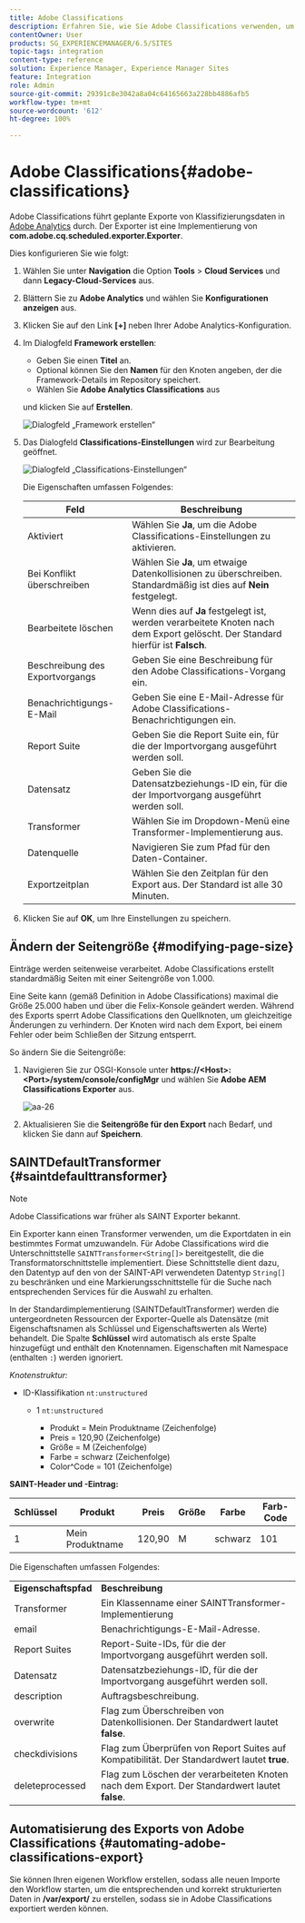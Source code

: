 ```yaml
---
title: Adobe Classifications
description: Erfahren Sie, wie Sie Adobe Classifications verwenden, um Klassifizierungsdaten in Adobe Analytics zu exportieren.
contentOwner: User
products: SG_EXPERIENCEMANAGER/6.5/SITES
topic-tags: integration
content-type: reference
solution: Experience Manager, Experience Manager Sites
feature: Integration
role: Admin
source-git-commit: 29391c8e3042a8a04c64165663a228bb4886afb5
workflow-type: tm+mt
source-wordcount: '612'
ht-degree: 100%

---
```


# Adobe Classifications{#adobe-classifications}

Adobe Classifications führt geplante Exporte von Klassifizierungsdaten in [Adobe Analytics](/help/sites-administering/adobeanalytics.md) durch. Der Exporter ist eine Implementierung von **com.adobe.cq.scheduled.exporter.Exporter**.

Dies konfigurieren Sie wie folgt:

1. Wählen Sie unter **Navigation** die Option **Tools** > **Cloud Services** und dann **Legacy-Cloud-Services** aus.
1. Blättern Sie zu **Adobe Analytics** und wählen Sie **Konfigurationen anzeigen** aus.
1. Klicken Sie auf den Link **[+]** neben Ihrer Adobe Analytics-Konfiguration.

1. Im Dialogfeld **Framework erstellen**:

   * Geben Sie einen **Titel** an.
   * Optional können Sie den **Namen** für den Knoten angeben, der die Framework-Details im Repository speichert.
   * Wählen Sie **Adobe Analytics Classifications** aus

   und klicken Sie auf **Erstellen**.

   ![Dialogfeld „Framework erstellen“](assets/aa-25.png)

1. Das Dialogfeld **Classifications-Einstellungen** wird zur Bearbeitung geöffnet.

   ![Dialogfeld „Classifications-Einstellungen“](assets/aa-classifications-settings.png)

   Die Eigenschaften umfassen Folgendes:

   | **Feld** | **Beschreibung** |
   |---|---|
   | Aktiviert | Wählen Sie **Ja**, um die Adobe Classifications-Einstellungen zu aktivieren. |
   | Bei Konflikt überschreiben | Wählen Sie **Ja**, um etwaige Datenkollisionen zu überschreiben. Standardmäßig ist dies auf **Nein** festgelegt. |
   | Bearbeitete löschen | Wenn dies auf **Ja** festgelegt ist, werden verarbeitete Knoten nach dem Export gelöscht. Der Standard hierfür ist **Falsch**. |
   | Beschreibung des Exportvorgangs | Geben Sie eine Beschreibung für den Adobe Classifications-Vorgang ein. |
   | Benachrichtigungs-E-Mail | Geben Sie eine E-Mail-Adresse für Adobe Classifications-Benachrichtigungen ein. |
   | Report Suite | Geben Sie die Report Suite ein, für die der Importvorgang ausgeführt werden soll. |
   | Datensatz | Geben Sie die Datensatzbeziehungs-ID ein, für die der Importvorgang ausgeführt werden soll. |
   | Transformer | Wählen Sie im Dropdown-Menü eine Transformer-Implementierung aus. |
   | Datenquelle | Navigieren Sie zum Pfad für den Daten-Container. |
   | Exportzeitplan | Wählen Sie den Zeitplan für den Export aus. Der Standard ist alle 30 Minuten. |

1. Klicken Sie auf **OK**, um Ihre Einstellungen zu speichern. 

## Ändern der Seitengröße {#modifying-page-size}

Einträge werden seitenweise verarbeitet. Adobe Classifications erstellt standardmäßig Seiten mit einer Seitengröße von 1.000.

Eine Seite kann (gemäß Definition in Adobe Classifications) maximal die Größe 25.000 haben und über die Felix-Konsole geändert werden. Während des Exports sperrt Adobe Classifications den Quellknoten, um gleichzeitige Änderungen zu verhindern. Der Knoten wird nach dem Export, bei einem Fehler oder beim Schließen der Sitzung entsperrt.

So ändern Sie die Seitengröße:

1. Navigieren Sie zur OSGI-Konsole unter **https://&lt;Host>:&lt;Port>/system/console/configMgr** und wählen Sie **Adobe AEM Classifications Exporter** aus.

   ![aa-26](assets/aa-26.png)

1. Aktualisieren Sie die **Seitengröße für den Export** nach Bedarf, und klicken Sie dann auf **Speichern**.

## SAINTDefaultTransformer {#saintdefaulttransformer}

>[!NOTE]
>
>Adobe Classifications war früher als SAINT Exporter bekannt.

Ein Exporter kann einen Transformer verwenden, um die Exportdaten in ein bestimmtes Format umzuwandeln. Für Adobe Classifications wird die Unterschnittstelle `SAINTTransformer<String[]>` bereitgestellt, die die Transformatorschnittstelle implementiert. Diese Schnittstelle dient dazu, den Datentyp auf den von der SAINT-API verwendeten Datentyp `String[]` zu beschränken und eine Markierungsschnittstelle für die Suche nach entsprechenden Services für die Auswahl zu erhalten.

In der Standardimplementierung (SAINTDefaultTransformer) werden die untergeordneten Ressourcen der Exporter-Quelle als Datensätze (mit Eigenschaftsnamen als Schlüssel und Eigenschaftswerten als Werte) behandelt. Die Spalte **Schlüssel** wird automatisch als erste Spalte hinzugefügt und enthält den Knotennamen. Eigenschaften mit Namespace (enthalten `:`) werden ignoriert.

*Knotenstruktur:*

* ID-Klassifikation `nt:unstructured`

   * 1 `nt:unstructured`

      * Produkt = Mein Produktname (Zeichenfolge)
      * Preis = 120,90 (Zeichenfolge)
      * Größe = M (Zeichenfolge)
      * Farbe = schwarz (Zeichenfolge)
      * Color^Code = 101 (Zeichenfolge)

**SAINT-Header und -Eintrag:**

| **Schlüssel** | **Produkt** | **Preis** | **Größe** | **Farbe** | **Farb-Code** |
|---|---|---|---|---|---|
| 1 | Mein Produktname | 120,90 | M | schwarz | 101 |

Die Eigenschaften umfassen Folgendes:

<table>
 <tbody>
  <tr>
   <td><strong>Eigenschaftspfad</strong></td>
   <td><strong>Beschreibung</strong></td>
  </tr>
  <tr>
   <td>Transformer</td>
   <td>Ein Klassenname einer SAINTTransformer-Implementierung</td>
  </tr>
  <tr>
   <td>email</td>
   <td>Benachrichtigungs-E-Mail-Adresse.</td>
  </tr>
  <tr>
   <td>Report Suites</td>
   <td>Report-Suite-IDs, für die der Importvorgang ausgeführt werden soll. </td>
  </tr>
  <tr>
   <td>Datensatz</td>
   <td>Datensatzbeziehungs-ID, für die der Importvorgang ausgeführt werden soll. </td>
  </tr>
  <tr>
   <td>description</td>
   <td>Auftragsbeschreibung. <br /> </td>
  </tr>
  <tr>
   <td>overwrite</td>
   <td>Flag zum Überschreiben von Datenkollisionen. Der Standardwert lautet <strong>false</strong>. </td>
  </tr>
  <tr>
   <td>checkdivisions</td>
   <td>Flag zum Überprüfen von Report Suites auf Kompatibilität. Der Standardwert lautet <strong>true</strong>.</td>
  </tr>
  <tr>
   <td>deleteprocessed</td>
   <td>Flag zum Löschen der verarbeiteten Knoten nach dem Export. Der Standardwert lautet <strong>false</strong>.</td>
  </tr>
 </tbody>
</table>

## Automatisierung des Exports von Adobe Classifications {#automating-adobe-classifications-export}

Sie können Ihren eigenen Workflow erstellen, sodass alle neuen Importe den Workflow starten, um die entsprechenden und korrekt strukturierten Daten in **/var/export/** zu erstellen, sodass sie in Adobe Classifications exportiert werden können.
